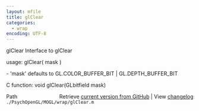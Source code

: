 ```yaml
---
layout: mfile
title: glClear
categories:
  - wrap
encoding: UTF-8
---
```


glClear  Interface to glClear

usage:  glClear( mask )

\- 'mask' defaults to GL.COLOR\_BUFFER\_BIT | GL.DEPTH\_BUFFER\_BIT

C function:  void glClear(GLbitfield mask)


<div class="code_header" style="text-align:right;">
  <span style="float:left;">Path&nbsp;&nbsp;</span> <span class="counter">Retrieve <a href=
  "https://raw.github.com/Psychtoolbox-3/Psychtoolbox-3/beta/./PsychOpenGL/MOGL/wrap/glClear.m">current version from GitHub</a> | View <a href=
  "https://github.com/Psychtoolbox-3/Psychtoolbox-3/commits/beta/./PsychOpenGL/MOGL/wrap/glClear.m">changelog</a></span>
</div>
<div class="code">
  <code>./PsychOpenGL/MOGL/wrap/glClear.m</code>
</div>
